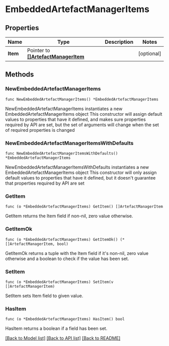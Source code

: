 <!--
Copyright (C) 2020-2022 Arm Limited or its affiliates and Contributors. All rights reserved.
SPDX-License-Identifier: Apache-2.0
-->
# EmbeddedArtefactManagerItems

## Properties

Name | Type | Description | Notes
------------ | ------------- | ------------- | -------------
**Item** | Pointer to [**[]ArtefactManagerItem**](ArtefactManagerItem.md) |  | [optional] 

## Methods

### NewEmbeddedArtefactManagerItems

`func NewEmbeddedArtefactManagerItems() *EmbeddedArtefactManagerItems`

NewEmbeddedArtefactManagerItems instantiates a new EmbeddedArtefactManagerItems object
This constructor will assign default values to properties that have it defined,
and makes sure properties required by API are set, but the set of arguments
will change when the set of required properties is changed

### NewEmbeddedArtefactManagerItemsWithDefaults

`func NewEmbeddedArtefactManagerItemsWithDefaults() *EmbeddedArtefactManagerItems`

NewEmbeddedArtefactManagerItemsWithDefaults instantiates a new EmbeddedArtefactManagerItems object
This constructor will only assign default values to properties that have it defined,
but it doesn't guarantee that properties required by API are set

### GetItem

`func (o *EmbeddedArtefactManagerItems) GetItem() []ArtefactManagerItem`

GetItem returns the Item field if non-nil, zero value otherwise.

### GetItemOk

`func (o *EmbeddedArtefactManagerItems) GetItemOk() (*[]ArtefactManagerItem, bool)`

GetItemOk returns a tuple with the Item field if it's non-nil, zero value otherwise
and a boolean to check if the value has been set.

### SetItem

`func (o *EmbeddedArtefactManagerItems) SetItem(v []ArtefactManagerItem)`

SetItem sets Item field to given value.

### HasItem

`func (o *EmbeddedArtefactManagerItems) HasItem() bool`

HasItem returns a boolean if a field has been set.


[[Back to Model list]](../README.md#documentation-for-models) [[Back to API list]](../README.md#documentation-for-api-endpoints) [[Back to README]](../README.md)


